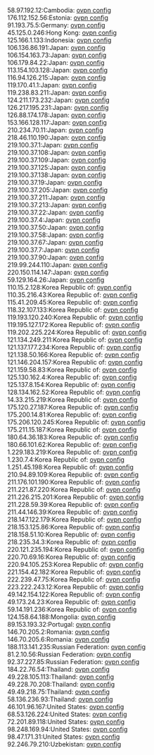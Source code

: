 58.97.192.12:Cambodia: [ovpn config](vpn/58_97_192_12.ovpn)  
176.112.152.56:Estonia: [ovpn config](vpn/176_112_152_56.ovpn)  
91.193.75.5:Germany: [ovpn config](vpn/91_193_75_5.ovpn)  
45.125.0.246:Hong Kong: [ovpn config](vpn/45_125_0_246.ovpn)  
125.166.1.133:Indonesia: [ovpn config](vpn/125_166_1_133.ovpn)  
106.136.86.191:Japan: [ovpn config](vpn/106_136_86_191.ovpn)  
106.154.163.73:Japan: [ovpn config](vpn/106_154_163_73.ovpn)  
106.179.84.22:Japan: [ovpn config](vpn/106_179_84_22.ovpn)  
113.154.103.128:Japan: [ovpn config](vpn/113_154_103_128.ovpn)  
116.94.126.215:Japan: [ovpn config](vpn/116_94_126_215.ovpn)  
119.170.41.1:Japan: [ovpn config](vpn/119_170_41_1.ovpn)  
119.238.83.211:Japan: [ovpn config](vpn/119_238_83_211.ovpn)  
124.211.173.232:Japan: [ovpn config](vpn/124_211_173_232.ovpn)  
126.217.195.231:Japan: [ovpn config](vpn/126_217_195_231.ovpn)  
126.88.174.178:Japan: [ovpn config](vpn/126_88_174_178.ovpn)  
153.166.128.117:Japan: [ovpn config](vpn/153_166_128_117.ovpn)  
210.234.70.11:Japan: [ovpn config](vpn/210_234_70_11.ovpn)  
218.46.110.190:Japan: [ovpn config](vpn/218_46_110_190.ovpn)  
219.100.37.1:Japan: [ovpn config](vpn/219_100_37_1.ovpn)  
219.100.37.108:Japan: [ovpn config](vpn/219_100_37_108.ovpn)  
219.100.37.109:Japan: [ovpn config](vpn/219_100_37_109.ovpn)  
219.100.37.125:Japan: [ovpn config](vpn/219_100_37_125.ovpn)  
219.100.37.138:Japan: [ovpn config](vpn/219_100_37_138.ovpn)  
219.100.37.19:Japan: [ovpn config](vpn/219_100_37_19.ovpn)  
219.100.37.205:Japan: [ovpn config](vpn/219_100_37_205.ovpn)  
219.100.37.211:Japan: [ovpn config](vpn/219_100_37_211.ovpn)  
219.100.37.213:Japan: [ovpn config](vpn/219_100_37_213.ovpn)  
219.100.37.22:Japan: [ovpn config](vpn/219_100_37_22.ovpn)  
219.100.37.4:Japan: [ovpn config](vpn/219_100_37_4.ovpn)  
219.100.37.50:Japan: [ovpn config](vpn/219_100_37_50.ovpn)  
219.100.37.58:Japan: [ovpn config](vpn/219_100_37_58.ovpn)  
219.100.37.67:Japan: [ovpn config](vpn/219_100_37_67.ovpn)  
219.100.37.7:Japan: [ovpn config](vpn/219_100_37_7.ovpn)  
219.100.37.90:Japan: [ovpn config](vpn/219_100_37_90.ovpn)  
219.99.244.110:Japan: [ovpn config](vpn/219_99_244_110.ovpn)  
220.150.114.147:Japan: [ovpn config](vpn/220_150_114_147.ovpn)  
59.129.164.26:Japan: [ovpn config](vpn/59_129_164_26.ovpn)  
110.15.2.128:Korea Republic of: [ovpn config](vpn/110_15_2_128.ovpn)  
110.35.216.43:Korea Republic of: [ovpn config](vpn/110_35_216_43.ovpn)  
115.41.209.45:Korea Republic of: [ovpn config](vpn/115_41_209_45.ovpn)  
118.32.107.133:Korea Republic of: [ovpn config](vpn/118_32_107_133.ovpn)  
119.193.120.240:Korea Republic of: [ovpn config](vpn/119_193_120_240.ovpn)  
119.195.127.172:Korea Republic of: [ovpn config](vpn/119_195_127_172.ovpn)  
119.202.225.224:Korea Republic of: [ovpn config](vpn/119_202_225_224.ovpn)  
121.134.249.211:Korea Republic of: [ovpn config](vpn/121_134_249_211.ovpn)  
121.137.177.234:Korea Republic of: [ovpn config](vpn/121_137_177_234.ovpn)  
121.138.50.166:Korea Republic of: [ovpn config](vpn/121_138_50_166.ovpn)  
121.146.204.157:Korea Republic of: [ovpn config](vpn/121_146_204_157.ovpn)  
121.159.58.83:Korea Republic of: [ovpn config](vpn/121_159_58_83.ovpn)  
125.130.162.4:Korea Republic of: [ovpn config](vpn/125_130_162_4.ovpn)  
125.137.8.154:Korea Republic of: [ovpn config](vpn/125_137_8_154.ovpn)  
128.134.162.52:Korea Republic of: [ovpn config](vpn/128_134_162_52.ovpn)  
14.33.215.219:Korea Republic of: [ovpn config](vpn/14_33_215_219.ovpn)  
175.120.27.187:Korea Republic of: [ovpn config](vpn/175_120_27_187.ovpn)  
175.200.14.81:Korea Republic of: [ovpn config](vpn/175_200_14_81.ovpn)  
175.206.120.245:Korea Republic of: [ovpn config](vpn/175_206_120_245.ovpn)  
175.211.15.187:Korea Republic of: [ovpn config](vpn/175_211_15_187.ovpn)  
180.64.36.183:Korea Republic of: [ovpn config](vpn/180_64_36_183.ovpn)  
180.66.101.62:Korea Republic of: [ovpn config](vpn/180_66_101_62.ovpn)  
1.229.183.219:Korea Republic of: [ovpn config](vpn/1_229_183_219.ovpn)  
1.230.7.4:Korea Republic of: [ovpn config](vpn/1_230_7_4.ovpn)  
1.251.45.198:Korea Republic of: [ovpn config](vpn/1_251_45_198.ovpn)  
210.94.89.109:Korea Republic of: [ovpn config](vpn/210_94_89_109.ovpn)  
211.176.101.190:Korea Republic of: [ovpn config](vpn/211_176_101_190.ovpn)  
211.221.87.220:Korea Republic of: [ovpn config](vpn/211_221_87_220.ovpn)  
211.226.215.201:Korea Republic of: [ovpn config](vpn/211_226_215_201.ovpn)  
211.228.59.39:Korea Republic of: [ovpn config](vpn/211_228_59_39.ovpn)  
211.44.146.39:Korea Republic of: [ovpn config](vpn/211_44_146_39.ovpn)  
218.147.122.179:Korea Republic of: [ovpn config](vpn/218_147_122_179.ovpn)  
218.153.125.86:Korea Republic of: [ovpn config](vpn/218_153_125_86.ovpn)  
218.158.51.10:Korea Republic of: [ovpn config](vpn/218_158_51_10.ovpn)  
218.235.34.3:Korea Republic of: [ovpn config](vpn/218_235_34_3.ovpn)  
220.121.235.194:Korea Republic of: [ovpn config](vpn/220_121_235_194.ovpn)  
220.70.69.16:Korea Republic of: [ovpn config](vpn/220_70_69_16.ovpn)  
220.94.105.253:Korea Republic of: [ovpn config](vpn/220_94_105_253.ovpn)  
221.154.42.182:Korea Republic of: [ovpn config](vpn/221_154_42_182.ovpn)  
222.239.47.75:Korea Republic of: [ovpn config](vpn/222_239_47_75.ovpn)  
223.222.243.12:Korea Republic of: [ovpn config](vpn/223_222_243_12.ovpn)  
49.142.154.122:Korea Republic of: [ovpn config](vpn/49_142_154_122.ovpn)  
49.173.24.23:Korea Republic of: [ovpn config](vpn/49_173_24_23.ovpn)  
59.14.191.236:Korea Republic of: [ovpn config](vpn/59_14_191_236.ovpn)  
124.158.64.188:Mongolia: [ovpn config](vpn/124_158_64_188.ovpn)  
89.153.193.32:Portugal: [ovpn config](vpn/89_153_193_32.ovpn)  
146.70.205.2:Romania: [ovpn config](vpn/146_70_205_2.ovpn)  
146.70.205.6:Romania: [ovpn config](vpn/146_70_205_6.ovpn)  
188.113.141.235:Russian Federation: [ovpn config](vpn/188_113_141_235.ovpn)  
81.2.10.56:Russian Federation: [ovpn config](vpn/81_2_10_56.ovpn)  
92.37.227.85:Russian Federation: [ovpn config](vpn/92_37_227_85.ovpn)  
184.22.76.54:Thailand: [ovpn config](vpn/184_22_76_54.ovpn)  
49.228.105.113:Thailand: [ovpn config](vpn/49_228_105_113.ovpn)  
49.228.70.208:Thailand: [ovpn config](vpn/49_228_70_208.ovpn)  
49.49.218.75:Thailand: [ovpn config](vpn/49_49_218_75.ovpn)  
58.136.236.93:Thailand: [ovpn config](vpn/58_136_236_93.ovpn)  
46.101.96.167:United States: [ovpn config](vpn/46_101_96_167.ovpn)  
68.53.126.224:United States: [ovpn config](vpn/68_53_126_224.ovpn)  
72.201.89.118:United States: [ovpn config](vpn/72_201_89_118.ovpn)  
98.248.169.94:United States: [ovpn config](vpn/98_248_169_94.ovpn)  
98.47.171.31:United States: [ovpn config](vpn/98_47_171_31.ovpn)  
92.246.79.210:Uzbekistan: [ovpn config](vpn/92_246_79_210.ovpn)  
